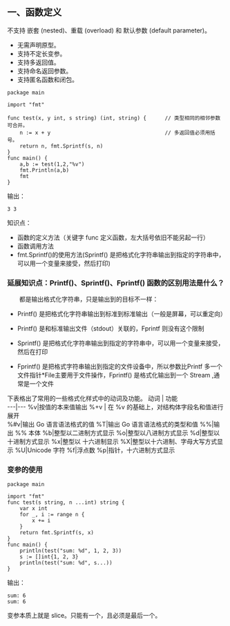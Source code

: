 ## 一、函数定义

不⽀持 嵌套 (nested)、重载 (overload) 和 默认参数 (default parameter)。

- ⽆需声明原型。
- ⽀持不定⻓变参。
- ⽀持多返回值。
- ⽀持命名返回参数。
- ⽀持匿名函数和闭包。

```
package main

import "fmt"

func test(x, y int, s string) (int, string) {      // 类型相同的相邻参数可合并。
	n := x + y                                     // 多返回值必须⽤括号。
	return n, fmt.Sprintf(s, n)
}
func main() {
	a,b := test(1,2,"%v")
	fmt.Println(a,b)
	fmt
}
```

输出：

```
3 3
```

知识点：

- 函数的定义方法（关键字 func 定义函数，左⼤括号依旧不能另起⼀⾏）
- 函数调用方法
- fmt.Sprintf()的使用方法(Sprintf() 是把格式化字符串输出到指定的字符串中，可以用一个变量来接受，然后打印)

### 延展知识点：Printf()、Sprintf()、Fprintf() 函数的区别用法是什么？

　　都是输出格式化字符串，只是输出到的目标不一样：

- Printf() 是把格式化字符串输出到标准到标准输出（一般是屏幕，可以重定向）

- Printf() 是和标准输出文件（stdout）关联的，Fprintf 则没有这个限制

- Sprintf() 是把格式化字符串输出到指定的字符串中，可以用一个变量来接受，然后在打印

- Fprintf() 是把格式字符串输出到指定的文件设备中，所以参数比Printf 多一个文件指针*File主要用于文件操作，Fprintf() 是格式化输出到一个 Stream ,通常是一个文件

下表格出了常用的一些格式化样式中的动词及功能。
动词                   |	                              功能   
---|---
%v|按值的本来值输出
%+v	 |  在 %v 的基础上，对结构体字段名和值进行展开       
%#v|输出 Go 语言语法格式的值
%T|输出 Go 语言语法格式的类型和值
%%|输出 %% 本体
%b|整型以二进制方式显示
%o|整型以八进制方式显示
%d|整型以十进制方式显示
%x|整型以 十六进制显示
%X|整型以十六进制、字母大写方式显示
%U|Unicode 字符
%f|浮点数
%p|指针，十六进制方式显示

### 变参的使用

```
package main

import "fmt"
func test(s string, n ...int) string {
	var x int
	for _, i := range n {
		x += i
	}
	return fmt.Sprintf(s, x)
}
func main() {
	println(test("sum: %d", 1, 2, 3))
	s := []int{1, 2, 3}
    println(test("sum: %d", s...))
}
```

输出：

```
sum: 6
sum: 6
```

变参本质上就是 slice。只能有⼀个，且必须是最后⼀个。